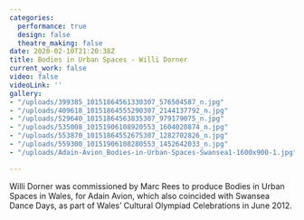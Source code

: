 ```yaml
---
categories:
  performance: true
  design: false
  theatre_making: false
date: 2020-02-10T21:20:38Z
title: Bodies in Urban Spaces - Willi Dorner
current_work: false
video: false
videoLink: ''
gallery:
- "/uploads/399385_10151864561330307_576504587_n.jpg"
- "/uploads/409618_10151864555290307_2144137792_n.jpg"
- "/uploads/529640_10151864563835307_979179075_n.jpg"
- "/uploads/535008_10151906108920553_1604020874_n.jpg"
- "/uploads/553870_10151864552675307_1282702826_n.jpg"
- "/uploads/559300_10151906108280553_1452642033_n.jpg"
- "/uploads/Adain-Avion_Bodies-in-Urban-Spaces-Swansea1-1600x900-1.jpg"

---
```

Willi Dorner was commissioned by Marc Rees to produce Bodies in Urban Spaces in Wales, for Adain Avion, which also coincided with Swansea Dance Days, as part of Wales’ Cultural Olympiad Celebrations in June 2012.